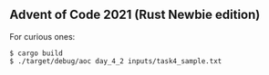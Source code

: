 ## Advent of Code 2021 (Rust Newbie edition)

For curious ones:

    $ cargo build
    $ ./target/debug/aoc day_4_2 inputs/task4_sample.txt

